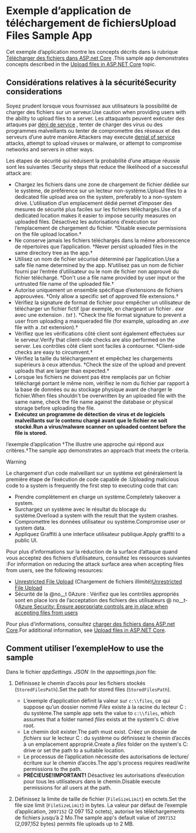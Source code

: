 # <a name="upload-files-sample-app"></a><span data-ttu-id="43df0-101">Exemple d’application de téléchargement de fichiers</span><span class="sxs-lookup"><span data-stu-id="43df0-101">Upload Files Sample App</span></span>

<span data-ttu-id="43df0-102">Cet exemple d’application montre les concepts décrits dans la rubrique [Télécharger des fichiers dans ASP.net Core](https://docs.microsoft.com/aspnet/core/mvc/models/file-uploads) .</span><span class="sxs-lookup"><span data-stu-id="43df0-102">This sample app demonstrates concepts described in the [Upload files in ASP.NET Core](https://docs.microsoft.com/aspnet/core/mvc/models/file-uploads) topic.</span></span>

## <a name="security-considerations"></a><span data-ttu-id="43df0-103">Considérations relatives à la sécurité</span><span class="sxs-lookup"><span data-stu-id="43df0-103">Security considerations</span></span>

<span data-ttu-id="43df0-104">Soyez prudent lorsque vous fournissez aux utilisateurs la possibilité de charger des fichiers sur un serveur.</span><span class="sxs-lookup"><span data-stu-id="43df0-104">Use caution when providing users with the ability to upload files to a server.</span></span> <span data-ttu-id="43df0-105">Les attaquants peuvent exécuter des attaques par [déni de service](/windows-hardware/drivers/ifs/denial-of-service) , tenter de charger des virus ou des programmes malveillants ou tenter de compromettre des réseaux et des serveurs d’une autre manière.</span><span class="sxs-lookup"><span data-stu-id="43df0-105">Attackers may execute [denial of service](/windows-hardware/drivers/ifs/denial-of-service) attacks, attempt to upload viruses or malware, or attempt to compromise networks and servers in other ways.</span></span>

<span data-ttu-id="43df0-106">Les étapes de sécurité qui réduisent la probabilité d’une attaque réussie sont les suivantes :</span><span class="sxs-lookup"><span data-stu-id="43df0-106">Security steps that reduce the likelihood of a successful attack are:</span></span>

* <span data-ttu-id="43df0-107">Chargez les fichiers dans une zone de chargement de fichier dédiée sur le système, de préférence sur un lecteur non-système.</span><span class="sxs-lookup"><span data-stu-id="43df0-107">Upload files to a dedicated file upload area on the system, preferably to a non-system drive.</span></span> <span data-ttu-id="43df0-108">L’utilisation d’un emplacement dédié permet d’imposer des mesures de sécurité plus faciles sur les fichiers téléchargés.</span><span class="sxs-lookup"><span data-stu-id="43df0-108">Use of a dedicated location makes it easier to impose security measures on uploaded files.</span></span> <span data-ttu-id="43df0-109">Désactivez les autorisations d’exécution sur l’emplacement de chargement du fichier. &dagger;</span><span class="sxs-lookup"><span data-stu-id="43df0-109">Disable execute permissions on the file upload location.&dagger;</span></span>
* <span data-ttu-id="43df0-110">Ne conserve jamais les fichiers téléchargés dans la même arborescence de répertoires que l’application. &dagger;</span><span class="sxs-lookup"><span data-stu-id="43df0-110">Never persist uploaded files in the same directory tree as the app.&dagger;</span></span>
* <span data-ttu-id="43df0-111">Utilisez un nom de fichier sécurisé déterminé par l’application.</span><span class="sxs-lookup"><span data-stu-id="43df0-111">Use a safe file name determined by the app.</span></span> <span data-ttu-id="43df0-112">N’utilisez pas un nom de fichier fourni par l’entrée d’utilisateur ou le nom de fichier non approuvé du fichier téléchargé. &dagger;</span><span class="sxs-lookup"><span data-stu-id="43df0-112">Don't use a file name provided by user input or the untrusted file name of the uploaded file.&dagger;</span></span>
* <span data-ttu-id="43df0-113">Autorise uniquement un ensemble spécifique d’extensions de fichiers approuvées. &dagger;</span><span class="sxs-lookup"><span data-stu-id="43df0-113">Only allow a specific set of approved file extensions.&dagger;</span></span>
* <span data-ttu-id="43df0-114">Vérifiez la signature de format de fichier pour empêcher un utilisateur de télécharger un fichier fictif (par exemple, en chargeant un fichier *. exe* avec une extension *. txt* ). &dagger;</span><span class="sxs-lookup"><span data-stu-id="43df0-114">Check the file format signature to prevent a user from uploading a masqueraded file (for example, uploading an *.exe* file with a *.txt* extension).&dagger;</span></span>
* <span data-ttu-id="43df0-115">Vérifiez que les vérifications côté client sont également effectuées sur le serveur.</span><span class="sxs-lookup"><span data-stu-id="43df0-115">Verify that client-side checks are also performed on the server.</span></span> <span data-ttu-id="43df0-116">Les contrôles côté client sont faciles à contourner. &dagger;</span><span class="sxs-lookup"><span data-stu-id="43df0-116">Client-side checks are easy to circumvent.&dagger;</span></span>
* <span data-ttu-id="43df0-117">Vérifiez la taille du téléchargement et empêchez les chargements supérieurs à ceux attendus. &dagger;</span><span class="sxs-lookup"><span data-stu-id="43df0-117">Check the size of the upload and prevent uploads that are larger than expected.&dagger;</span></span>
* <span data-ttu-id="43df0-118">Lorsque les fichiers ne doivent pas être remplacés par un fichier téléchargé portant le même nom, vérifiez le nom du fichier par rapport à la base de données ou au stockage physique avant de charger le fichier.</span><span class="sxs-lookup"><span data-stu-id="43df0-118">When files shouldn't be overwritten by an uploaded file with the same name, check the file name against the database or physical storage before uploading the file.</span></span>
* <span data-ttu-id="43df0-119">**Exécutez un programme de détection de virus et de logiciels malveillants sur le contenu chargé avant que le fichier ne soit stocké.**</span><span class="sxs-lookup"><span data-stu-id="43df0-119">**Run a virus/malware scanner on uploaded content before the file is stored.**</span></span>

<span data-ttu-id="43df0-120">l’exemple d’application &dagger;The illustre une approche qui répond aux critères.</span><span class="sxs-lookup"><span data-stu-id="43df0-120">&dagger;The sample app demonstrates an approach that meets the criteria.</span></span>

> [!WARNING]
> <span data-ttu-id="43df0-121">Le chargement d’un code malveillant sur un système est généralement la première étape de l’exécution de code capable de :</span><span class="sxs-lookup"><span data-stu-id="43df0-121">Uploading malicious code to a system is frequently the first step to executing code that can:</span></span>
>
> * <span data-ttu-id="43df0-122">Prendre complètement en charge un système.</span><span class="sxs-lookup"><span data-stu-id="43df0-122">Completely takeover a system.</span></span>
> * <span data-ttu-id="43df0-123">Surchargez un système avec le résultat du blocage du système.</span><span class="sxs-lookup"><span data-stu-id="43df0-123">Overload a system with the result that the system crashes.</span></span>
> * <span data-ttu-id="43df0-124">Compromettre les données utilisateur ou système.</span><span class="sxs-lookup"><span data-stu-id="43df0-124">Compromise user or system data.</span></span>
> * <span data-ttu-id="43df0-125">Appliquez Graffiti à une interface utilisateur publique.</span><span class="sxs-lookup"><span data-stu-id="43df0-125">Apply graffiti to a public UI.</span></span>
>
> <span data-ttu-id="43df0-126">Pour plus d’informations sur la réduction de la surface d’attaque quand vous acceptez des fichiers d’utilisateurs, consultez les ressources suivantes :</span><span class="sxs-lookup"><span data-stu-id="43df0-126">For information on reducing the attack surface area when accepting files from users, see the following resources:</span></span>
>
> * <span data-ttu-id="43df0-127">[Unrestricted File Upload](https://www.owasp.org/index.php/Unrestricted_File_Upload) (Chargement de fichiers illimité)</span><span class="sxs-lookup"><span data-stu-id="43df0-127">[Unrestricted File Upload](https://www.owasp.org/index.php/Unrestricted_File_Upload)</span></span>
> * <span data-ttu-id="43df0-128">Sécurité de la @no__t 0Azure : Vérifiez que les contrôles appropriés sont en place lors de l’acceptation des fichiers des utilisateurs @ no__t-0</span><span class="sxs-lookup"><span data-stu-id="43df0-128">[Azure Security: Ensure appropriate controls are in place when accepting files from users](/azure/security/azure-security-threat-modeling-tool-input-validation#controls-users)</span></span>

<span data-ttu-id="43df0-129">Pour plus d’informations, consultez [charger des fichiers dans ASP.net Core](https://docs.microsoft.com/aspnet/core/mvc/models/file-uploads).</span><span class="sxs-lookup"><span data-stu-id="43df0-129">For additional information, see [Upload files in ASP.NET Core](https://docs.microsoft.com/aspnet/core/mvc/models/file-uploads).</span></span>

## <a name="how-to-use-the-sample"></a><span data-ttu-id="43df0-130">Comment utiliser l’exemple</span><span class="sxs-lookup"><span data-stu-id="43df0-130">How to use the sample</span></span>

<span data-ttu-id="43df0-131">Dans le fichier *appSettings. JSON* :</span><span class="sxs-lookup"><span data-stu-id="43df0-131">In the *appsettings.json* file:</span></span>

1. <span data-ttu-id="43df0-132">Définissez le chemin d’accès pour les fichiers stockés (`StoredFilesPath`).</span><span class="sxs-lookup"><span data-stu-id="43df0-132">Set the path for stored files (`StoredFilesPath`).</span></span>

   * <span data-ttu-id="43df0-133">L’exemple d’application définit la valeur sur `c:\\files`, ce qui suppose qu’un dossier nommé *Files* existe à la racine du lecteur C : du système.</span><span class="sxs-lookup"><span data-stu-id="43df0-133">The sample app sets the value to `c:\\files`, which assumes that a folder named *files* exists at the system's C: drive root.</span></span>
   * <span data-ttu-id="43df0-134">Le chemin doit exister.</span><span class="sxs-lookup"><span data-stu-id="43df0-134">The path must exist.</span></span> <span data-ttu-id="43df0-135">Créez un dossier de *fichiers* sur le lecteur C : du système ou définissez le chemin d’accès à un emplacement approprié.</span><span class="sxs-lookup"><span data-stu-id="43df0-135">Create a *files* folder on the system's C: drive or set the path to a suitable location.</span></span>
   * <span data-ttu-id="43df0-136">Le processus de l’application nécessite des autorisations de lecture/écriture sur le chemin d’accès.</span><span class="sxs-lookup"><span data-stu-id="43df0-136">The app's process requires read/write permissions to the path.</span></span>
   * <span data-ttu-id="43df0-137">**PRÉCIEUSE!**</span><span class="sxs-lookup"><span data-stu-id="43df0-137">**IMPORTANT!**</span></span> <span data-ttu-id="43df0-138">Désactivez les autorisations d’exécution pour tous les utilisateurs dans le chemin.</span><span class="sxs-lookup"><span data-stu-id="43df0-138">Disable execute permissions for all users at the path.</span></span>

1. <span data-ttu-id="43df0-139">Définissez la limite de taille de fichier (`FileSizeLimit`) en octets.</span><span class="sxs-lookup"><span data-stu-id="43df0-139">Set the file size limit (`FileSizeLimit`) in bytes.</span></span> <span data-ttu-id="43df0-140">La valeur par défaut de l’exemple d’application, `2097152` (2 097 152 octets), autorise les téléchargements de fichiers jusqu’à 2 Mo.</span><span class="sxs-lookup"><span data-stu-id="43df0-140">The sample app's default value of `2097152` (2,097,152 bytes) permits file uploads up to 2 MB.</span></span>
